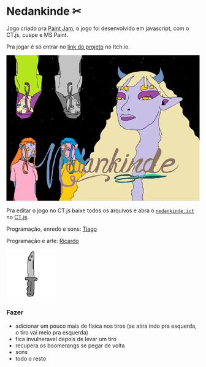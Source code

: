 # Nedankinde ✂

Jogo criado pra [Paint Jam](https://itch.io/jam/paint-jam-2021), o jogo foi desenvolvido em javascript, com o CT.js, cuspe e MS Paint.

Pra jogar é só entrar no [link do projeto](https://mexerica.itch.io/nedankinde) no Itch.io.

![Nedankinde](/nedankinde/img/alguem_fundo.png)

Pra editar o jogo no CT.js baixe todos os arquivos e abra o [`nedankinde.ict`](/nedankinde.ict) no [CT.js](https://docs.ctjs.rocks/).

Programação, enredo e sons: [Tiago](https://github.com/mexerica)

Programação e arte: [Ricardo](https://github.com/sleiph)

![quinaife](/nedankinde/img/quinaife.png)


### Fazer

- adicionar um pouco mais de física nos tiros (se atira indo pra esquerda, o tiro vai meio pra esquerda)
- fica invulneravel depois de levar um tiro
- recupera os boomerangs se pegar de volta
- sons
- todo o resto
